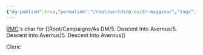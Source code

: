```yaml
---
{"dg-publish":true,"permalink":"/root/worlds/p-cs/dr-maggina/","tags":["Faerun","Balky"]}
---
```


[RMC](RMC.md)'s char for [[Root/Campaigns/As DM/5. Descent Into Avernus/5. Descent Into Avernus\|5. Descent Into Avernus]]

Cleric
